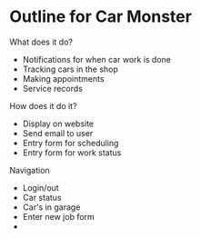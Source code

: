 # Outline for Car Monster

What does it do?
   - Notifications for when car work is done
   - Tracking cars in the shop
   - Making appointments
   - Service records
  
How does it do it?
  - Display on website
  - Send email to user
  - Entry form for scheduling
  - Entry form for work status

Navigation
   - Login/out
   - Car status
   - Car's in garage
   - Enter new job form
   - 
 